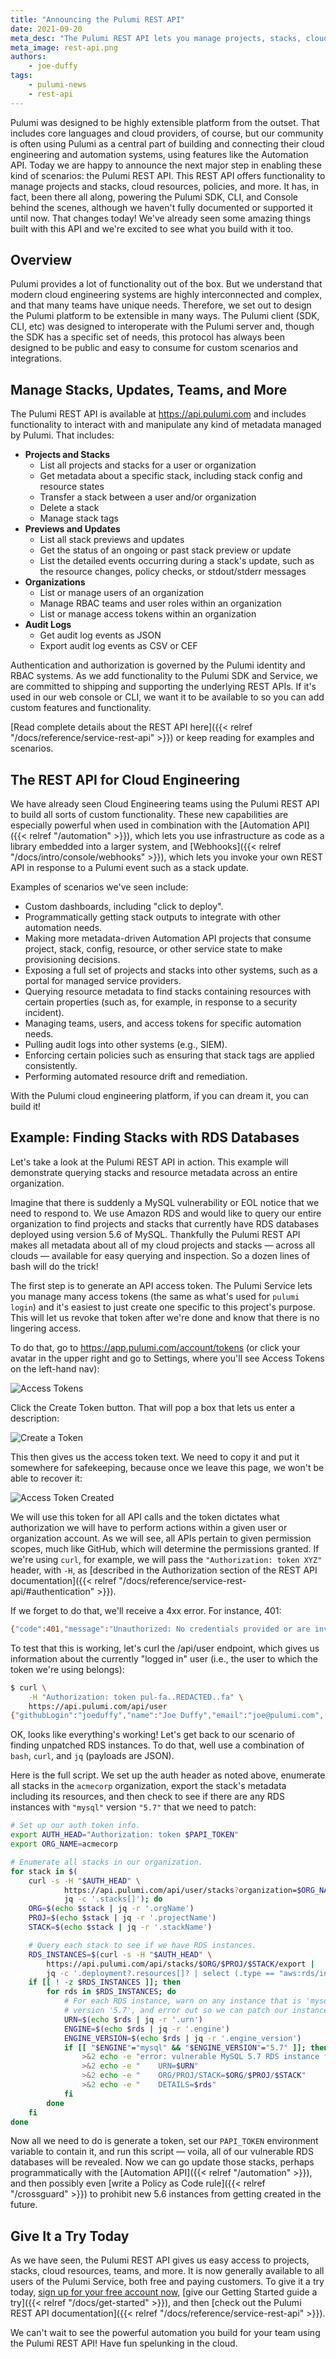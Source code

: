 ```yaml
---
title: "Announcing the Pulumi REST API"
date: 2021-09-20
meta_desc: "The Pulumi REST API lets you manage projects, stacks, cloud resources, policies, and more, all with a simple, programmatic web interface."
meta_image: rest-api.png
authors:
    - joe-duffy
tags:
    - pulumi-news
    - rest-api
---
```


Pulumi was designed to be highly extensible platform from the outset. That includes core languages and cloud providers, of course, but our community is often using Pulumi as a central part of building and connecting their cloud engineering and automation systems, using features like the Automation API. Today we are happy to announce the next major step in enabling these kind of scenarios: the Pulumi REST API. This REST API offers functionality to manage projects and stacks, cloud resources, policies, and more. It has, in fact, been there all along, powering the Pulumi SDK, CLI, and Console behind the scenes, although we haven't fully documented or supported it until now. That changes today! We've already seen some amazing things built with this API and we're excited to see what you build with it too.

<!--more-->

## Overview

Pulumi provides a lot of functionality out of the box. But we understand that modern cloud engineering systems are highly interconnected and complex, and that many teams have unique needs. Therefore, we set out to design the Pulumi platform to be extensible in many ways. The Pulumi client (SDK, CLI, etc) was designed to interoperate with the Pulumi server and, though the SDK has a specific set of needs, this protocol has always been designed to be public and easy to consume for custom scenarios and integrations.

## Manage Stacks, Updates, Teams, and More

The Pulumi REST API is available at <https://api.pulumi.com> and includes functionality to interact with and manipulate any kind of metadata managed by Pulumi. That includes:

* **Projects and Stacks**
    * List all projects and stacks for a user or organization
    * Get metadata about a specific stack, including stack config and resource states
    * Transfer a stack between a user and/or organization
    * Delete a stack
    * Manage stack tags
* **Previews and Updates**
    * List all stack previews and updates
    * Get the status of an ongoing or past stack preview or update
    * List the detailed events occurring during a stack's update, such as the resource changes, policy checks, or stdout/stderr messages
* **Organizations**
    * List or manage users of an organization
    * Manage RBAC teams and user roles within an organization
    * List or manage access tokens within an organization
* **Audit Logs**
    * Get audit log events as JSON
    * Export audit log events as CSV or CEF

Authentication and authorization is governed by the Pulumi identity and RBAC systems. As we add functionality to the Pulumi SDK and Service, we are committed to shipping and supporting the underlying REST APIs. If it's used in our web console or CLI, we want it to be available to so you can add custom features and functionality.

[Read complete details about the REST API here]({{< relref "/docs/reference/service-rest-api" >}}) or keep reading for examples and scenarios.

## The REST API for Cloud Engineering

We have already seen Cloud Engineering teams using the Pulumi REST API to build all sorts of custom functionality. These new capabilities are especially powerful when used in combination with the [Automation API]({{< relref "/automation" >}}), which lets you use infrastructure as code as a library embedded into a larger system, and [Webhooks]({{< relref "/docs/intro/console/webhooks" >}}), which lets you invoke your own REST API in response to a Pulumi event such as a stack update.

Examples of scenarios we've seen include:

* Custom dashboards, including "click to deploy".
* Programmatically getting stack outputs to integrate with other automation needs.
* Making more metadata-driven Automation API projects that consume project, stack, config, resource, or other service state to make provisioning decisions.
* Exposing a full set of projects and stacks into other systems, such as a portal for managed service providers.
* Querying resource metadata to find stacks containing resources with certain properties (such as, for example, in response to a security incident).
* Managing teams, users, and access tokens for specific automation needs.
* Pulling audit logs into other systems (e.g., SIEM).
* Enforcing certain policies such as ensuring that stack tags are applied consistently.
* Performing automated resource drift and remediation.

With the Pulumi cloud engineering platform, if you can dream it, you can build it!

## Example: Finding Stacks with RDS Databases

Let's take a look at the Pulumi REST API in action. This example will demonstrate querying stacks and resource metadata across an entire organization.

Imagine that there is suddenly a MySQL vulnerability or EOL notice that we need to respond to. We use Amazon RDS and would like to query our entire organization to find projects and stacks that currently have RDS databases deployed using version 5.6 of MySQL. Thankfully the Pulumi REST API makes all metadata about all of my cloud projects and stacks &mdash; across all clouds &mdash; available for easy querying and inspection. So a dozen lines of bash will do the trick!

The first step is to generate an API access token. The Pulumi Service lets you manage many access tokens (the same as what's used for `pulumi login`) and it's easiest to just create one specific to this project's purpose. This will let us revoke that token after we're done and know that there is no lingering access.

To do that, go to <https://app.pulumi.com/account/tokens> (or click your avatar in the upper right and go to Settings, where you'll see Access Tokens on the left-hand nav):

![Access Tokens](access-tokens-1.png)

Click the Create Token button. That will pop a box that lets us enter a description:

![Create a Token](access-tokens-2.png)

This then gives us the access token text. We need to copy it and put it somewhere for safekeeping, because once we leave this page, we won't be able to recover it:

![Access Token Created](access-tokens-3.png)

We will use this token for all API calls and the token dictates what authorization we will have to perform actions within a given user or organization account. As we will see, all APIs pertain to given permission scopes, much like GitHub, which will determine the permissions granted. If we're using `curl`, for example, we will pass the `"Authorization: token XYZ"` header, with `-H`, as [described in the Authorization section of the REST API documentation]({{< relref "/docs/reference/service-rest-api/#authentication" >}}).

If we forget to do that, we'll receive a 4xx error. For instance, 401:

```bash
{"code":401,"message":"Unauthorized: No credentials provided or are invalid."}
```

To test that this is working, let's curl the /api/user endpoint, which gives us information about the currently "logged in" user (i.e., the user to which the token we're using belongs):

```bash
$ curl \
    -H "Authorization: token pul-fa..REDACTED..fa" \
    https://api.pulumi.com/api/user
{"githubLogin":"joeduffy","name":"Joe Duffy","email":"joe@pulumi.com",...}
```

OK, looks like everything's working! Let's get back to our scenario of finding unpatched RDS instances. To do that, well use a combination of `bash`, `curl`, and `jq` (payloads are JSON).

Here is the full script. We set up the auth header as noted above, enumerate all stacks in the `acmecorp` organization, export the stack's metadata including its resources, and then check to see if there are any RDS instances with `"mysql"` version `"5.7"` that we need to patch:

```bash
# Set up our auth token info.
export AUTH_HEAD="Authorization: token $PAPI_TOKEN"
export ORG_NAME=acmecorp

# Enumerate all stacks in our organization.
for stack in $(
    curl -s -H "$AUTH_HEAD" \
            https://api.pulumi.com/api/user/stacks?organization=$ORG_NAME |
            jq -c '.stacks[]'); do
    ORG=$(echo $stack | jq -r '.orgName')
    PROJ=$(echo $stack | jq -r '.projectName')
    STACK=$(echo $stack | jq -r '.stackName')

    # Query each stack to see if we have RDS instances.
    RDS_INSTANCES=$(curl -s -H "$AUTH_HEAD" \
        https://api.pulumi.com/api/stacks/$ORG/$PROJ/$STACK/export |
        jq -c '.deployment?.resources[]? | select (.type == "aws:rds/instance:Instance")')
    if [[ ! -z $RDS_INSTANCES ]]; then
        for rds in $RDS_INSTANCES; do
            # For each RDS instance, warn on any instance that is 'mysql'
            # version '5.7', and error out so we can patch our instances!
            URN=$(echo $rds | jq -r '.urn')
            ENGINE=$(echo $rds | jq -r '.engine')
            ENGINE_VERSION=$(echo $rds | jq -r '.engine_version')
            if [[ "$ENGINE"="mysql" && "$ENGINE_VERSION"="5.7" ]]; then
                >&2 echo -e "error: vulnerable MySQL 5.7 RDS instance found:"
                >&2 echo -e "    URN=$URN"
                >&2 echo -e "    ORG/PROJ/STACK=$ORG/$PROJ/$STACK"
                >&2 echo -e "    DETAILS=$rds"
            fi
        done
    fi
done
```

Now all we need to do is generate a token, set our `PAPI_TOKEN` environment variable to contain it, and run this script &mdash; voila, all of our vulnerable RDS databases will be revealed. Now we can go update those stacks, perhaps programmatically with the [Automation API]({{< relref "/automation" >}}), and then possibly even [write a Policy as Code rule]({{< relref "/crossguard" >}}) to prohibit new 5.6 instances from getting created in the future.

## Give It a Try Today

As we have seen, the Pulumi REST API gives us easy access to projects, stacks, cloud resources, teams, and more. It is now generally available to all users of the Pulumi Service, both free and paying customers. To give it a try today, [sign up for your free account now](https://app.pulumi.com/signup), [give our Getting Started guide a try]({{< relref "/docs/get-started" >}}), and then [check out the Pulumi REST API documentation]({{< relref "/docs/reference/service-rest-api" >}}).

We can't wait to see the powerful automation you build for your team using the Pulumi REST API! Have fun spelunking in the cloud.
